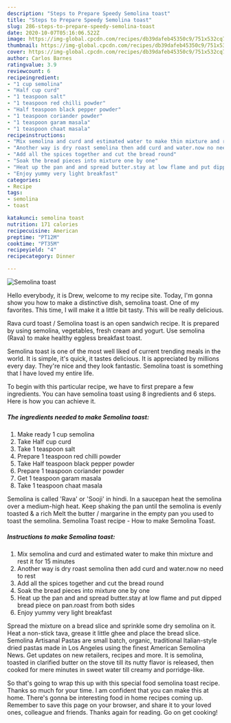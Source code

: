 ```yaml
---
description: "Steps to Prepare Speedy Semolina toast"
title: "Steps to Prepare Speedy Semolina toast"
slug: 286-steps-to-prepare-speedy-semolina-toast
date: 2020-10-07T05:16:06.522Z
image: https://img-global.cpcdn.com/recipes/db39dafeb45350c9/751x532cq70/semolina-toast-recipe-main-photo.jpg
thumbnail: https://img-global.cpcdn.com/recipes/db39dafeb45350c9/751x532cq70/semolina-toast-recipe-main-photo.jpg
cover: https://img-global.cpcdn.com/recipes/db39dafeb45350c9/751x532cq70/semolina-toast-recipe-main-photo.jpg
author: Carlos Barnes
ratingvalue: 3.9
reviewcount: 6
recipeingredient:
- "1 cup semolina"
- "Half cup curd"
- "1 teaspoon salt"
- "1 teaspoon red chilli powder"
- "Half teaspoon black pepper powder"
- "1 teaspoon coriander powder"
- "1 teaspoon garam masala"
- "1 teaspoon chaat masala"
recipeinstructions:
- "Mix semolina and curd and estimated water to make thin mixture and rest it for 15 minutes"
- "Another way is dry roast semolina then add curd and water.now no need to rest"
- "Add all the spices together and cut the bread round"
- "Soak the bread pieces into mixture one by one"
- "Heat up the pan and and spread butter.stay at low flame and put dipped bread piece on pan.roast from both sides"
- "Enjoy yummy very light breakfast"
categories:
- Recipe
tags:
- semolina
- toast

katakunci: semolina toast 
nutrition: 171 calories
recipecuisine: American
preptime: "PT12M"
cooktime: "PT35M"
recipeyield: "4"
recipecategory: Dinner

---
```



![Semolina toast](https://img-global.cpcdn.com/recipes/db39dafeb45350c9/751x532cq70/semolina-toast-recipe-main-photo.jpg)

Hello everybody, it is Drew, welcome to my recipe site. Today, I'm gonna show you how to make a distinctive dish, semolina toast. One of my favorites. This time, I will make it a little bit tasty. This will be really delicious.

Rava curd toast / Semolina toast is an open sandwich recipe. It is prepared by using semolina, vegetables, fresh cream and yogurt. Use semolina (Rava) to make healthy eggless breakfast toast.

Semolina toast is one of the most well liked of current trending meals in the world. It is simple, it's quick, it tastes delicious. It is appreciated by millions every day. They're nice and they look fantastic. Semolina toast is something that I have loved my entire life.


To begin with this particular recipe, we have to first prepare a few ingredients. You can have semolina toast using 8 ingredients and 6 steps. Here is how you can achieve it.

<!--inarticleads1-->

##### The ingredients needed to make Semolina toast:

1. Make ready 1 cup semolina
1. Take Half cup curd
1. Take 1 teaspoon salt
1. Prepare 1 teaspoon red chilli powder
1. Take Half teaspoon black pepper powder
1. Prepare 1 teaspoon coriander powder
1. Get 1 teaspoon garam masala
1. Take 1 teaspoon chaat masala


Semolina is called &#39;Rava&#39; or &#39;Sooji&#39; in hindi. In a saucepan heat the semolina over a medium-high heat. Keep shaking the pan until the semolina is evenly toasted &amp; a rich Melt the butter / margarine in the empty pan you used to toast the semolina. Semolina Toast recipe - How to make Semolina Toast. 

<!--inarticleads2-->

##### Instructions to make Semolina toast:

1. Mix semolina and curd and estimated water to make thin mixture and rest it for 15 minutes
1. Another way is dry roast semolina then add curd and water.now no need to rest
1. Add all the spices together and cut the bread round
1. Soak the bread pieces into mixture one by one
1. Heat up the pan and and spread butter.stay at low flame and put dipped bread piece on pan.roast from both sides
1. Enjoy yummy very light breakfast


Spread the mixture on a bread slice and sprinkle some dry semolina on it. Heat a non-stick tava, grease it little ghee and place the bread slice. Semolina Artisanal Pastas are small batch, organic, traditional Italian-style dried pastas made in Los Angeles using the finest American Semolina News. Get updates on new retailers, recipes and more. It is semolina, toasted in clarified butter on the stove till its nutty flavor is released, then cooked for mere minutes in sweet water till creamy and porridge-like. 

So that's going to wrap this up with this special food semolina toast recipe. Thanks so much for your time. I am confident that you can make this at home. There's gonna be interesting food in home recipes coming up. Remember to save this page on your browser, and share it to your loved ones, colleague and friends. Thanks again for reading. Go on get cooking!
